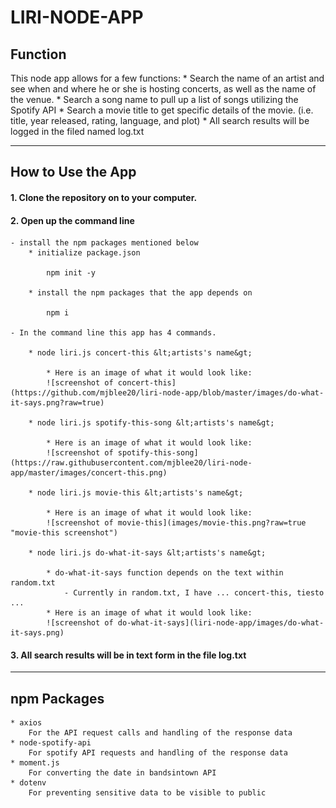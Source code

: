 # LIRI-NODE-APP

## Function

This node app allows for a few functions: 
    * Search the name of an artist and see when and where he or she is hosting concerts, as well as the name of the venue.
    * Search a song name to pull up a list of songs utilizing the Spotify API
    * Search a movie title to get specific details of the movie. (i.e. title, year released, rating, language, and plot)
    * All search results will be logged in the filed named log.txt

---

## How to Use the App

#### 1. Clone the repository on to your computer. 

#### 2. Open up the command line

    - install the npm packages mentioned below
        * initialize package.json
        
            npm init -y

        * install the npm packages that the app depends on

            npm i

    - In the command line this app has 4 commands.

        * node liri.js concert-this &lt;artists's name&gt;

            * Here is an image of what it would look like:
            ![screenshot of concert-this](https://github.com/mjblee20/liri-node-app/blob/master/images/do-what-it-says.png?raw=true)

        * node liri.js spotify-this-song &lt;artists's name&gt;

            * Here is an image of what it would look like:
            ![screenshot of spotify-this-song](https://raw.githubusercontent.com/mjblee20/liri-node-app/master/images/concert-this.png)

        * node liri.js movie-this &lt;artists's name&gt;

            * Here is an image of what it would look like:
            ![screenshot of movie-this](images/movie-this.png?raw=true "movie-this screenshot")

        * node liri.js do-what-it-says &lt;artists's name&gt;
        
            * do-what-it-says function depends on the text within random.txt
                - Currently in random.txt, I have ... concert-this, tiesto ...
            * Here is an image of what it would look like:
            ![screenshot of do-what-it-says](liri-node-app/images/do-what-it-says.png)

#### 3. All search results will be in text form in the file log.txt

---

## npm Packages

    * axios
        For the API request calls and handling of the response data
    * node-spotify-api
        For spotify API requests and handling of the response data
    * moment.js
        For converting the date in bandsintown API
    * dotenv
        For preventing sensitive data to be visible to public


